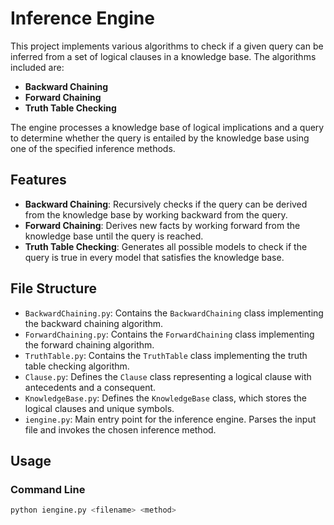 # Inference Engine

This project implements various algorithms to check if a given query can be inferred from a set of logical clauses in a knowledge base. The algorithms included are:
- **Backward Chaining**
- **Forward Chaining**
- **Truth Table Checking**

The engine processes a knowledge base of logical implications and a query to determine whether the query is entailed by the knowledge base using one of the specified inference methods.

## Features

- **Backward Chaining**: Recursively checks if the query can be derived from the knowledge base by working backward from the query.
- **Forward Chaining**: Derives new facts by working forward from the knowledge base until the query is reached.
- **Truth Table Checking**: Generates all possible models to check if the query is true in every model that satisfies the knowledge base.

## File Structure

- `BackwardChaining.py`: Contains the `BackwardChaining` class implementing the backward chaining algorithm.
- `ForwardChaining.py`: Contains the `ForwardChaining` class implementing the forward chaining algorithm.
- `TruthTable.py`: Contains the `TruthTable` class implementing the truth table checking algorithm.
- `Clause.py`: Defines the `Clause` class representing a logical clause with antecedents and a consequent.
- `KnowledgeBase.py`: Defines the `KnowledgeBase` class, which stores the logical clauses and unique symbols.
- `iengine.py`: Main entry point for the inference engine. Parses the input file and invokes the chosen inference method.

## Usage

### Command Line

  ```bash
  python iengine.py <filename> <method>
